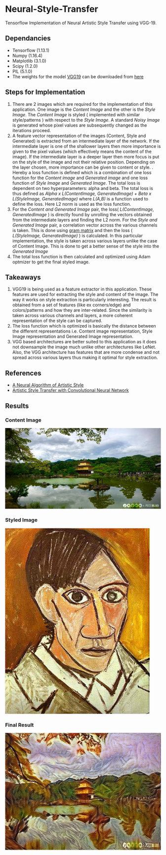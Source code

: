 # Neural-Style-Transfer

Tensorflow Implementation of Neural Artistic Style Transfer using VGG-19.

## Dependancies
* Tensorflow (1.13.1)
* Numpy (1.16.4)
* Matplotlib (3.1.0)
* Scipy (1.2.0)
* PIL (5.1.0)
* The weights for the model [VGG19](https://arxiv.org/pdf/1409.1556.pdf) can be downloaded from [here](http://www.vlfeat.org/matconvnet/models/imagenet-vgg-verydeep-19.mat)

## Steps for Implementation

1. There are 2 images which are required for the implementation of this application. One image is the _Content Image_ and the other is the _Style Image_. The _Content Image_ is styled ( implemented with similar style/patterns ) with respect to the _Style Image_. A standard _Noisy Image_ is generated whose pixel values are subsequently changed as the iterations proceed.
2. A feature vector representation of the images (Content, Style and Generated) is extracted from an intermediate layer of the network. If the intermediate layer is one of the shallower layers then more importance is given to the pixel values (which effectively means the content of the image). If the intermediate layer is a deeper layer then more focus is put on the style of the image and not their relative position. Depending on the layer chosen, more importance can be given to content or style.
. Hereby a loss function is defined which is a combination of one loss function for the _Content image_ and _Generated image_ and one loss function of _Style Image_ and _Generated Image_. The total loss is dependent on two hyperparameters: alpha and beta. The total loss is thus defined as _Alpha x L(ContentImage, GeneratedImage) + Beta x L(StyleImage, GeneratedImage)_ where _L(A,B)_ is a function used to define the loss. Here L2 norm is used as the loss function.
4. For the _Content and Generated Image_ pair, the loss( _L(ContentImage, GeneratedImage_ ) is directly found by unrolling the vectors obtained from the intermediate layers and finding the L2 norm. For the _Style and Generated Image_ pair, a correlation vector across the various channels is taken. This is done using [gram matrix](https://en.wikipedia.org/wiki/Gramian_matrix) and then the loss ( _L(StyleImage, GeneratedImage)_ ) is calculated.
In this particular implementation, the style is taken across various layers unlike the case of Content Image. This is done to get a better sense of the style into the _Generated Image_
5. The total loss function is then calculated and optimized using Adam optmizer to get the final styled image.

## Takeaways

1. VGG19 is being used as a feature extractor in this application. These features are used for extracting the style and content of the image. The way it works on style extraction is particularly interesting. The result is obtained from a set of features (like ex corners/edge) and colors/patterns and how they are inter-related. Since the similarity is taken across various channels and layers, a more coherent representation of the style can be captured.
2. The loss function which is optimized is basically the distance between the different representations i.e. Content image representation, Style Image representation and Generated Image representation.
3. VGG based architectures are better suited to this application as it does not downsample the image much unlike other architectures like LeNet. Also, the VGG architecture has features that are more condense and not spread across various layers thus making it optimal for style extraction.
 



## References
* [A Neural Algorithm of Artistic Style](https://arxiv.org/pdf/1508.06576.pdf)
* [Artistic Style Transfer with Convolutional Neural Network](https://medium.com/data-science-group-iitr/artistic-style-transfer-with-convolutional-neural-network-7ce2476039fd)


## Results
### Content Image
![Content Image](/japanese_garden.jpg)
### Styled Image
![Style Image](/picasso_selfportrait.jpg)
### Final Result
![Style Transfer Image](/StyledImage.jpg)
